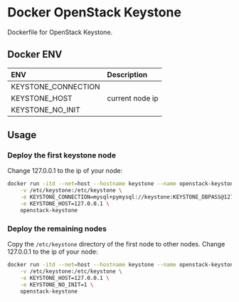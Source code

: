# Docker OpenStack Keystone

Dockerfile for OpenStack Keystone.

## Docker ENV

| ENV                 | Description     |
| :------------------ | :-------------- |
| KEYSTONE_CONNECTION |                 |
| KEYSTONE_HOST       | current node ip |
| KEYSTONE_NO_INIT    |                 |

## Usage

### Deploy the first keystone node

Change 127.0.0.1 to the ip of your node:

```bash
docker run -itd --net=host --hostname keystone --name openstack-keystone \
    -v /etc/keystone:/etc/keystone \
    -e KEYSTONE_CONNECTION=mysql+pymysql://keystone:KEYSTONE_DBPASS@127.0.0.1:3306/keystone \
    -e KEYSTONE_HOST=127.0.0.1 \
    openstack-keystone
```

### Deploy the remaining nodes

Copy the `/etc/keystone` directory of the first node to other nodes. Change 127.0.0.1 to the ip of your node:

```bash
docker run -itd --net=host --hostname keystone --name openstack-keystone \
    -v /etc/keystone:/etc/keystone \
    -e KEYSTONE_HOST=127.0.0.1 \
    -e KEYSTONE_NO_INIT=1 \
    openstack-keystone
```
